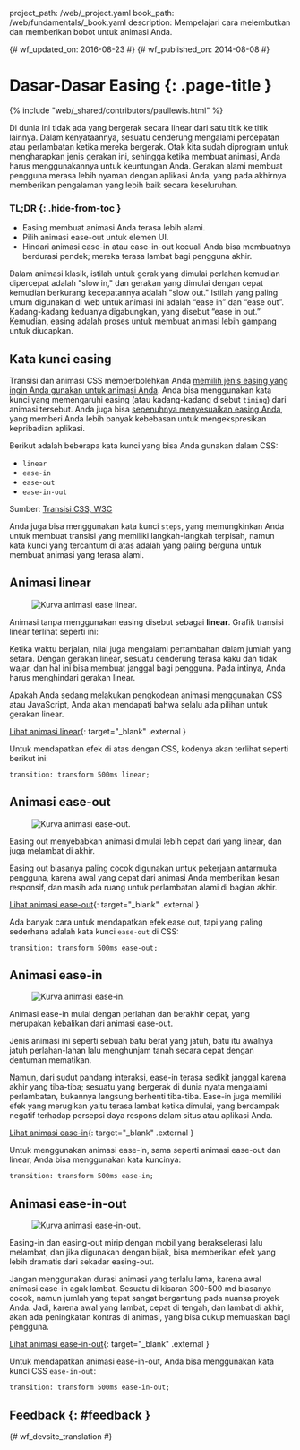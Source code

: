 project_path: /web/_project.yaml book_path: /web/fundamentals/_book.yaml description: Mempelajari cara melembutkan dan memberikan bobot untuk animasi Anda.

{# wf_updated_on: 2016-08-23 #} {# wf_published_on: 2014-08-08 #}

# Dasar-Dasar Easing {: .page-title }

{% include "web/_shared/contributors/paullewis.html" %}

Di dunia ini tidak ada yang bergerak secara linear dari satu titik ke titik lainnya. Dalam kenyataannya, sesuatu cenderung mengalami percepatan atau perlambatan ketika mereka bergerak. Otak kita sudah diprogram untuk mengharapkan jenis gerakan ini, sehingga ketika membuat animasi, Anda harus menggunakannya untuk keuntungan Anda. Gerakan alami membuat pengguna merasa lebih nyaman dengan aplikasi Anda, yang pada akhirnya memberikan pengalaman yang lebih baik secara keseluruhan.

### TL;DR {: .hide-from-toc }

* Easing membuat animasi Anda terasa lebih alami.
* Pilih animasi ease-out untuk elemen UI.
* Hindari animasi ease-in atau ease-in-out kecuali Anda bisa membuatnya berdurasi pendek; mereka terasa lambat bagi pengguna akhir.

Dalam animasi klasik, istilah untuk gerak yang dimulai perlahan kemudian dipercepat adalah "slow in," dan gerakan yang dimulai dengan cepat kemudian berkurang kecepatannya adalah "slow out." Istilah yang paling umum digunakan di web untuk animasi ini adalah “ease in” dan “ease out”. Kadang-kadang keduanya digabungkan, yang disebut “ease in out.” Kemudian, easing adalah proses untuk membuat animasi lebih gampang untuk diucapkan.

## Kata kunci easing

Transisi dan animasi CSS memperbolehkan Anda [memilih jenis easing yang ingin Anda gunakan untuk animasi Anda](choosing-the-right-easing). Anda bisa menggunakan kata kunci yang memengaruhi easing (atau kadang-kadang disebut `timing`) dari animasi tersebut. Anda juga bisa [sepenuhnya menyesuaikan easing Anda](custom-easing), yang memberi Anda lebih banyak kebebasan untuk mengekspresikan kepribadian aplikasi.

Berikut adalah beberapa kata kunci yang bisa Anda gunakan dalam CSS:

* `linear`
* `ease-in`
* `ease-out`
* `ease-in-out`

Sumber: [Transisi CSS, W3C](http://www.w3.org/TR/css3-transitions/#transition-timing-function-property)

Anda juga bisa menggunakan kata kunci `steps`, yang memungkinkan Anda untuk membuat transisi yang memiliki langkah-langkah terpisah, namun kata kunci yang tercantum di atas adalah yang paling berguna untuk membuat animasi yang terasa alami.

## Animasi linear

<div class="attempt-right">
  <figure>
    <img src="images/linear.png" alt="Kurva animasi ease linear." />
  </figure>
</div>

Animasi tanpa menggunakan easing disebut sebagai **linear**. Grafik transisi linear terlihat seperti ini:

Ketika waktu berjalan, nilai juga mengalami pertambahan dalam jumlah yang setara. Dengan gerakan linear, sesuatu cenderung terasa kaku dan tidak wajar, dan hal ini bisa membuat janggal bagi pengguna. Pada intinya, Anda harus menghindari gerakan linear.

Apakah Anda sedang melakukan pengkodean animasi menggunakan CSS atau JavaScript, Anda akan mendapati bahwa selalu ada pilihan untuk gerakan linear.

[Lihat animasi linear](https://googlesamples.github.io/web-fundamentals/fundamentals/design-and-ux/animations/box-move-linear.html){: target="_blank" .external }

<div style="clear:both;"></div>

Untuk mendapatkan efek di atas dengan CSS, kodenya akan terlihat seperti berikut ini:

    transition: transform 500ms linear;
    

## Animasi ease-out

<div class="attempt-right">
  <figure>
    <img src="images/ease-out.png" alt="Kurva animasi ease-out." />
  </figure>
</div>

Easing out menyebabkan animasi dimulai lebih cepat dari yang linear, dan juga melambat di akhir.

Easing out biasanya paling cocok digunakan untuk pekerjaan antarmuka pengguna, karena awal yang cepat dari animasi Anda memberikan kesan responsif, dan masih ada ruang untuk perlambatan alami di bagian akhir.

[Lihat animasi ease-out](https://googlesamples.github.io/web-fundamentals/fundamentals/design-and-ux/animations/box-move-ease-out.html){: target="_blank" .external }

<div style="clear:both;"></div>

Ada banyak cara untuk mendapatkan efek ease out, tapi yang paling sederhana adalah kata kunci `ease-out` di CSS:

    transition: transform 500ms ease-out;
    

## Animasi ease-in

<div class="attempt-right">
  <figure>
    <img src="images/ease-in.png" alt="Kurva animasi ease-in." />
  </figure>
</div>

Animasi ease-in mulai dengan perlahan dan berakhir cepat, yang merupakan kebalikan dari animasi ease-out.

Jenis animasi ini seperti sebuah batu berat yang jatuh, batu itu awalnya jatuh perlahan-lahan lalu menghunjam tanah secara cepat dengan dentuman mematikan.

Namun, dari sudut pandang interaksi, ease-in terasa sedikit janggal karena akhir yang tiba-tiba; sesuatu yang bergerak di dunia nyata mengalami perlambatan, bukannya langsung berhenti tiba-tiba. Ease-in juga memiliki efek yang merugikan yaitu terasa lambat ketika dimulai, yang berdampak negatif terhadap persepsi daya respons dalam situs atau aplikasi Anda.

[Lihat animasi ease-in](https://googlesamples.github.io/web-fundamentals/fundamentals/design-and-ux/animations/box-move-ease-in.html){: target="_blank" .external }

<div style="clear:both;"></div>

Untuk menggunakan animasi ease-in, sama seperti animasi ease-out dan linear, Anda bisa menggunakan kata kuncinya:

    transition: transform 500ms ease-in;
    

## Animasi ease-in-out

<div class="attempt-right">
  <figure>
    <img src="images/ease-in-out.png" alt="Kurva animasi ease-in-out." />
  </figure>
</div>

Easing-in dan easing-out mirip dengan mobil yang berakselerasi lalu melambat, dan jika digunakan dengan bijak, bisa memberikan efek yang lebih dramatis dari sekadar easing-out.

Jangan menggunakan durasi animasi yang terlalu lama, karena awal animasi ease-in agak lambat. Sesuatu di kisaran 300-500 md biasanya cocok, namun jumlah yang tepat sangat bergantung pada nuansa proyek Anda. Jadi, karena awal yang lambat, cepat di tengah, dan lambat di akhir, akan ada peningkatan kontras di animasi, yang bisa cukup memuaskan bagi pengguna.

[Lihat animasi ease-in-out](https://googlesamples.github.io/web-fundamentals/fundamentals/design-and-ux/animations/box-move-ease-in-out.html){: target="_blank" .external }

<div style="clear:both;"></div>

Untuk mendapatkan animasi ease-in-out, Anda bisa menggunakan kata kunci CSS `ease-in-out`:

    transition: transform 500ms ease-in-out;
    

## Feedback {: #feedback }

{# wf_devsite_translation #}
